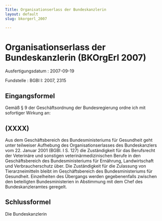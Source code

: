 ```yaml
---
Title: Organisationserlass der Bundeskanzlerin
layout: default
slug: bkorgerl_2007

---
```


# Organisationserlass der Bundeskanzlerin (BKOrgErl 2007)

Ausfertigungsdatum
:   2007-09-19

Fundstelle
:   BGBl I: 2007, 2315


## Eingangsformel

Gemäß § 9 der Geschäftsordnung der Bundesregierung ordne ich mit
sofortiger Wirkung an:


## (XXXX)

Aus dem Geschäftsbereich des Bundesministeriums für Gesundheit geht
unter teilweiser Aufhebung des Organisationserlasses des
Bundeskanzlers vom 22. Januar 2001 (BGBl. I S. 127) die Zuständigkeit
für das Berufsrecht der Veterinäre und sonstigen
veterinärmedizinischen Berufe in den Geschäftsbereich des
Bundesministeriums für Ernährung, Landwirtschaft und Verbraucherschutz
über.
Die Zuständigkeit für die Zulassung von Tierarzneimitteln bleibt im
Geschäftsbereich des Bundesministeriums für Gesundheit.
Einzelheiten des Übergangs werden gegebenenfalls zwischen den
beteiligten Bundesministerien in Abstimmung mit dem Chef des
Bundeskanzleramtes geregelt.


## Schlussformel

Die Bundeskanzlerin

